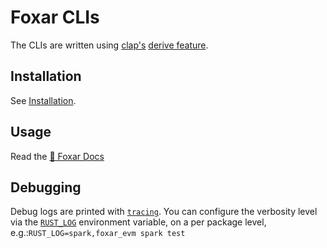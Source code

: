 # Foxar CLIs

The CLIs are written using [clap's](https://docs.rs/clap) [derive feature](https://github.com/clap-rs/clap/blob/master/examples/derive_ref/README.md).

## Installation

See [Installation](../README.md#Installation).

## Usage

Read the [📖 Foxar Docs](https://foxar.dev)

## Debugging

Debug logs are printed with
[`tracing`](https://docs.rs/tracing/latest/tracing/). You can configure the
verbosity level via the
[`RUST_LOG`](https://docs.rs/tracing-subscriber/latest/tracing_subscriber/fmt/index.html#filtering-events-with-environment-variables)
environment variable, on a per package level,
e.g.:`RUST_LOG=spark,foxar_evm spark test`

[foxar-docs]: https://book.getfoxar.sh
